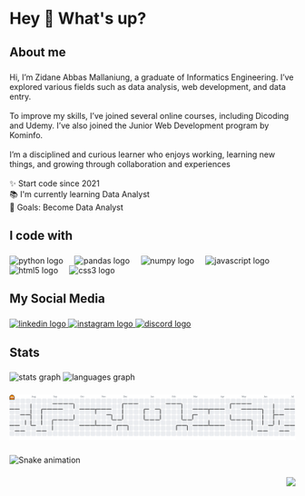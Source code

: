 <h1 align="left">Hey 👋 What's up?</h1>

###

<h2 align="left">About me</h2>

###

<p align="left">Hi, I’m Zidane Abbas Mallaniung, a graduate of Informatics Engineering. I’ve explored various fields such as data analysis, web development, and data entry.<br><br>To improve my skills, I’ve joined several online courses, including Dicoding and Udemy. I’ve also joined the Junior Web Development program by Kominfo.<br><br> I’m a disciplined and curious learner who enjoys working, learning new things, and growing through collaboration and experiences<br><br>✨ Start code since 2021<br>📚 I'm currently learning Data Analyst<br>🎯 Goals: Become Data Analyst</p>

###

<h2 align="left">I code with</h2>

###

<div align="left">
  <img src="https://cdn.jsdelivr.net/gh/devicons/devicon/icons/python/python-original.svg" height="40" alt="python logo"  />
  <img width="12" />
  <img src="https://cdn.jsdelivr.net/gh/devicons/devicon/icons/pandas/pandas-original.svg" height="40" alt="pandas logo"  />
  <img width="12" />
  <img src="https://cdn.jsdelivr.net/gh/devicons/devicon/icons/numpy/numpy-original.svg" height="40" alt="numpy logo"  />
  <img width="12" />
  <img src="https://cdn.jsdelivr.net/gh/devicons/devicon/icons/javascript/javascript-original.svg" height="40" alt="javascript logo"  />
  <img width="12" />
  <img src="https://cdn.jsdelivr.net/gh/devicons/devicon/icons/html5/html5-original.svg" height="40" alt="html5 logo"  />
  <img width="12" />
  <img src="https://cdn.jsdelivr.net/gh/devicons/devicon/icons/css3/css3-original.svg" height="40" alt="css3 logo"  />
</div>

###

<h2 align="left">My Social Media</h2>

###

<div align="left">
  <a href="https://www.linkedin.com/in/zidane-abbas-m-413536258/" target="_blank">
    <img src="https://raw.githubusercontent.com/maurodesouza/profile-readme-generator/master/src/assets/icons/social/linkedin/default.svg" width="52" height="40" alt="linkedin logo"  />
  </a>
  <a href="https://www.instagram.com/dane_zdn/" target="_blank">
    <img src="https://raw.githubusercontent.com/maurodesouza/profile-readme-generator/master/src/assets/icons/social/instagram/default.svg" width="52" height="40" alt="instagram logo"  />
  </a>
  <a href="dan3kk__" target="_blank">
    <img src="https://raw.githubusercontent.com/maurodesouza/profile-readme-generator/master/src/assets/icons/social/discord/default.svg" width="52" height="40" alt="discord logo"  />
  </a>
</div>

###

<h2 align="left">Stats</h2>

###

<div align="left">
  <img src="https://github-readme-stats.vercel.app/api?username=DanekZ&hide_title=false&hide_rank=true&show_icons=true&include_all_commits=true&count_private=true&disable_animations=false&theme=radical&locale=en&hide_border=true&order=1&custom_title=My%20Github%20Stats" height="150" alt="stats graph"  />
  <img src="https://github-readme-stats.vercel.app/api/top-langs?username=DanekZ&locale=en&hide_title=false&layout=compact&card_width=320&langs_count=4&theme=dracula&hide_border=true&order=2&custom_title=My%20Language%20Stats" height="150" alt="languages graph"  />
</div>

###

<picture>
  <source media="(prefers-color-scheme: dark)" srcset="https://raw.githubusercontent.com/DanekZ/DanekZ/output/pacman-contribution-graph-dark.svg">
  <source media="(prefers-color-scheme: light)" srcset="https://raw.githubusercontent.com/DanekZ/DanekZ/output/pacman-contribution-graph.svg">
  <img alt="pacman contribution graph" src="https://raw.githubusercontent.com/DanekZ/DanekZ/output/pacman-contribution-graph.svg">
</picture>

###

<img src="https://raw.githubusercontent.com/DanekZ/DanekZ/output/snake.svg" alt="Snake animation" />

###

<div align="right">
  <img src="https://visitor-badge.laobi.icu/badge?page_id=DanekZ.DanekZ&"  />
</div>

###
